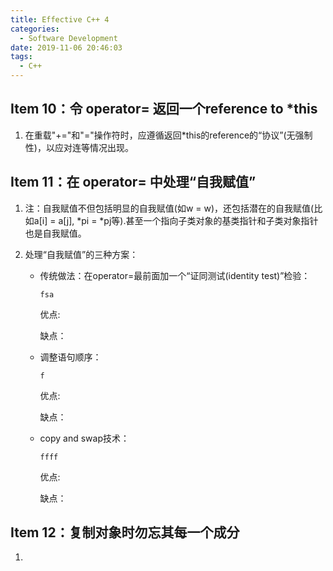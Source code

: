 ```yaml
---
title: Effective C++ 4
categories:
  - Software Development
date: 2019-11-06 20:46:03
tags:
  - C++
---
```

## Item 10：令 operator= 返回一个reference to *this
1. 在重载"+="和"="操作符时，应遵循返回*this的reference的“协议”(无强制性)，以应对连等情况出现。

## Item 11：在 operator= 中处理“自我赋值”
1. 注：自我赋值不但包括明显的自我赋值(如w = w)，还包括潜在的自我赋值(比如a[i] = a[j], *pi = *pj等).甚至一个指向子类对象的基类指针和子类对象指针也是自我赋值。
2. 处理“自我赋值”的三种方案：

    - 传统做法：在operator=最前面加一个“证同测试(identity test)”检验：

          fsa
      优点:
      
      缺点：
    - 调整语句顺序：

          f 
      优点:
      
      缺点：
    - copy and swap技术：
          
          ffff
      优点:
      
      缺点：

## Item 12：复制对象时勿忘其每一个成分
1. 